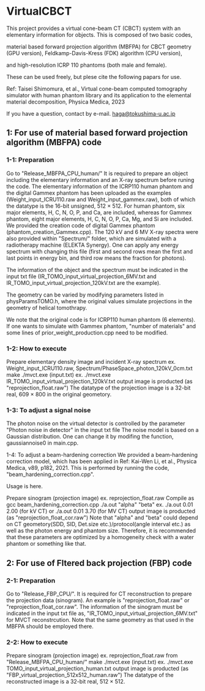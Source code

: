 # VirtualCBCT

This project provides a virtual cone-beam CT (CBCT) system with an elementary information for objects. This is composed of two basic codes,

material based forward projection algorithm (MBFPA) for CBCT geometry (GPU version),
Feldkamp-Davis-Kress (FDK) algorithm (CPU version),

and high-resolution ICRP 110 phantoms (both male and female).

These can be used freely, but plese cite the following papars for use.

Ref: Taisei Shimomura, et al., Virtual cone-beam computed tomography simulator with human phantom library and its application to the elemental material decomposition, Physica Medica, 2023

If you have a question, contact by e-mail. haga@tokushima-u.ac.jp

## 1: For use of material based forward projection algorithm (MBFPA) code
### 1-1: Preparation
Go to "Release_MBFPA_CPU_human/" It is required to prepare an object including the elementary information and an X-ray spectrum before runing the code. The elementary information of the ICRP110 human phantom and the digital Gammex phantom has been uploaded as the examples (Weight_input_ICRU110.raw and Weight_input_gammex.raw), both of which the datatype is the 16-bit unsigned, 512 × 512. For human phantom, six major elements, H, C, N, O, P, and Ca, are included, whereas for Gammex phantom, eight major elements, H, C, N, O, P, Ca, Mg, and Si are included. We provided the creation code of digital Gammex phantom (phantom_creation_Gammex.cpp). The 120 kV and 6 MV X-ray spectra were also provided within "Spectrum/" folder, which are simulated with a radiotherapy machine (ELEKTA Synergy). One can apply any energy spectrum with changing this file (first and second rows mean the first and last points in energy bin, and third row means the fraction for photons).

The information of the object and the spectrum must be indicated in the input txt file (IR_TOMO_input_virtual_projection_6MV.txt and IR_TOMO_input_virtual_projection_120kV.txt are the example).

The geometry can be varied by modifying parameters listed in physParamsTOMO.h, where the original values simulate projections in the geometry of helical tomothrapy.

We note that the original code is for ICRP110 human phantom (6 elements). If one wants to simulate with Gammex phantom, "number of materials" and some lines of prior_weight_production.cpp need to be modified.

### 1-2: How to execute
Prepare elementary density image and incident X-ray spectrum
ex. Weight_input_ICRU110.raw, Spectrum/PhaseSpace_photon_120kV_0cm.txt
make
./mvct.exe (input.txt)
ex. ./mvct.exe IR_TOMO_input_virtual_projection_120kV.txt
output image is producted (as "reprojection_float.raw")
The datatype of the projection image is a 32-bit real, 609 × 800 in the original geometory.

### 1-3: To adjust a signal noise
The photon noise on the virtual detector is controlled by the parameter "Photon noise in detector" in the input txt file The noise model is based on a Gaussian distribution. One can change it by modifing the function, gaussiannoise0 in main.cpp.

1-4: To adjust a beam-hardening correction
We provided a beam-hardening correction model, which has been applied in Ref: Kai-Wen Li, et al., Physica Medica, v89, p182, 2021. This is performed by running the code, "beam_hardening_correction.cpp".

Usage is here.

Prepare sinogram (projection image)
ex. reprojection_float.raw
Compile as gcc beam_hardening_correction.cpp
./a.out "alpha" "beta"
ex. ./a.out 0.01 2.00 (for kV CT) or ./a.out 0.01 3.70 (for MV CT)
output image is producted (as "reprojection_float_cor.raw")
Note that "alpha" and "beta" could depend on CT geometory(SDD, SID, Det.size etc.)/protocol(angle interval etc.) as well as the photon energy and phantom size. Therefore, it is recommended that these parameters are optimized by a homogeneity check with a water phantom or something like that.

## 2: For use of Fltered back projection (FBP) code
### 2-1: Preparation
Go to "Release_FBP_CPU/". It is required for CT reconstruction to prepare the projection data (sinogram). An example is "reprojection_float.raw" or "reprojection_float_cor.raw". The information of the sinogram must be indicated in the input txt file as, "IR_TOMO_input_virtual_projection_6MV.txt" for MVCT reconstrcution. Note that the same geometry as that used in the MBFPA should be employed there.

### 2-2: How to execute
Prepare sinogram (projection image)
ex. reprojection_float.raw from "Release_MBFPA_CPU_human/"
make
./mvct.exe (input.txt)
ex. ./mvct.exe TOMO_input_virtual_projection_human.txt
output image is producted (as "FBP_virtual_projection_512x512_human.raw")
The datatype of the reconstructed image is a 32-bit real, 512 × 512.
